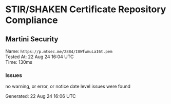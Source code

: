 # STIR/SHAKEN Certificate Repository Compliance

## Martini Security

Name: `https://p.mtsec.me/2884/I0WfwmuLaI6t.pem`\
Tested At: 22 Aug 24 16:04 UTC\
Time: 130ms

### Issues

no warning, or error, or notice date level issues were found

Generated: 22 Aug 24 16:06 UTC